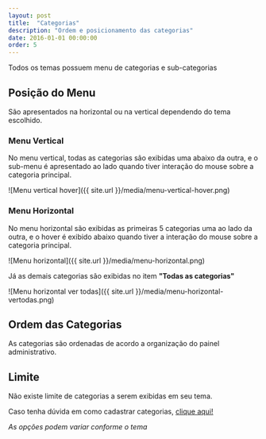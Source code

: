 ```yaml
---
layout: post
title:  "Categorias"
description: "Ordem e posicionamento das categorias"
date: 2016-01-01 00:00:00
order: 5
---
```


Todos os temas possuem menu de categorias e sub-categorias

## Posição do Menu
São apresentados na horizontal ou na vertical dependendo do tema escolhido.

### Menu Vertical
No menu vertical, todas as categorias são exibidas uma abaixo da outra, e o sub-menu é apresentado ao lado quando tiver interação do mouse sobre a categoria principal.

![Menu vertical hover]({{ site.url }}/media/menu-vertical-hover.png)

### Menu Horizontal
No menu horizontal são exibidas as primeiras 5 categorias uma ao lado da outra, e o hover é exibido abaixo quando tiver a interação do mouse sobre a categoria principal. 

![Menu horizontal]({{ site.url }}/media/menu-horizontal.png)

Já as demais categorias são exibidas no item **"Todas as categorias"**

![Menu horizontal ver todas]({{ site.url }}/media/menu-horizontal-vertodas.png)

## Ordem das Categorias
As categorias são ordenadas de acordo a organização do painel administrativo.

## Limite
Não existe limite de categorias a serem exibidas em seu tema.

Caso tenha dúvida em como cadastrar categorias, [clique aqui!](http://atendimento.tray.com.br/hc/pt-br/articles/211842497-Gerenciar-Categorias)

_As opções podem variar conforme o tema_